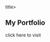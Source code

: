 <html>
  <Body>
    <title>Portfolio</title>title>
<h2>My Portfolio</h2>
<a href:"https://somil-portfolio123.netlify.app/">click here to visit</a>
</Body>
</html>
